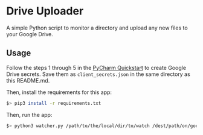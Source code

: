 # Drive Uploader

A simple Python script to monitor a directory and upload any new files to your Google Drive.

## Usage

Follow the steps 1 through 5 in the [PyCharm Quickstart](https://pythonhosted.org/PyDrive/quickstart.html) to create 
Google Drive secrets. Save them as `client_secrets.json` in the same directory as this README.md.

Then, install the requirements for this app:
```bash
$> pip3 install -r requirements.txt
```

Then, run the app:
```bash
$> python3 watcher.py /path/to/the/local/dir/to/watch /dest/path/on/google/drive
```